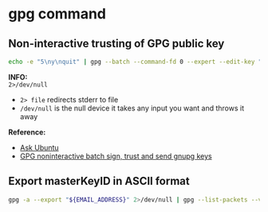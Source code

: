 # gpg command

## Non-interactive trusting of GPG public key 

```bash
echo -e "5\ny\nquit" | gpg --batch --command-fd 0 --expert --edit-key "${PUBLIC_KEY_ID}" trust 2>/dev/null
```

**INFO:**\
`2>/dev/null`

- `2> file` redirects stderr to file
- `/dev/null` is the null device it takes any input you want and throws it away

**Reference:** 
- [Ask Ubuntu](https://askubuntu.com/questions/350208/what-does-2-dev-null-mean)
- [GPG noninteractive batch sign, trust and send gnupg keys](https://raymii.org/s/articles/GPG_noninteractive_batch_sign_trust_and_send_gnupg_keys.html)

## Export masterKeyID in ASCII format

```bash
gpg -a --export "${EMAIL_ADDRESS}" 2>/dev/null | gpg --list-packets --verbose 2>/dev/null | grep 'keyid:' > masterKeyID.txt
```
